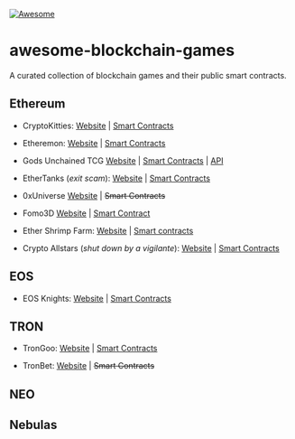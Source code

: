 [![Awesome](https://awesome.re/badge-flat.svg)](https://github.com/borxes/awesome-blockchain-games)

# awesome-blockchain-games
A curated collection of blockchain games and their public smart contracts.

## Ethereum

- CryptoKitties: [Website](https://www.cryptokitties.co) | [Smart Contracts](ethereum/cryptokitties)

- Etheremon: [Website](https://www.etheremon.com) | [Smart Contracts](https://github.com/Etheremon/smartcontract)

- Gods Unchained TCG [Website](https://godsunchained.com/) | [Smart Contracts](https://github.com/fuelgames/gu-collectable-solidity) | [API](https://github.com/fuelgames/gods-unchained-api)

- EtherTanks (_exit scam_): [Website](https://www.storeofvalueblog.com/posts/crypto-scam-spotlight-ethertanks) | [Smart Contracts](ethereum/ethertanks)

- 0xUniverse [Website](https://0xuniverse.io) | ~~Smart Contracts~~

- Fomo3D [Website](https://exitscam.me) | [Smart Contract](ethereum/Fomo3D)

- Ether Shrimp Farm: [Website](http://ethershrimpfarm.net) | [Smart contracts](ethereum/ethershrimpfarm)

- Crypto Allstars (_shut down by a vigilante_): [Website](https://www.coindesk.com/game-over-anonymous-vigilante-shuts-down-ethereum-game-crypto-all-stars) | [Smart Contracts](ethereum/cryptoallstars)

## EOS

- EOS Knights: [Website](https://eosknights.io) | [Smart Contracts](https://github.com/bada-studio/knights_contract/tree/master/knights)

## TRON

- TronGoo: [Website](https://trongoo.io) | [Smart Contracts](https://github.com/TronGoo/TronGoo)

- TronBet: [Website](https://tronbet.io) | ~~Smart Contracts~~

## NEO



## Nebulas

